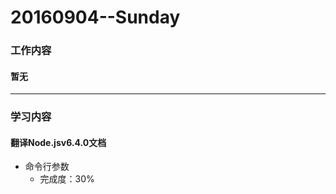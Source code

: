 # 20160904--Sunday

### 工作内容
    
#### **暂无**
    
----------------------

### 学习内容

#### **翻译Node.jsv6.4.0文档**
- 命令行参数
    - 完成度：30%
